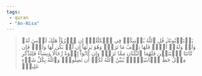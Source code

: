 ```yaml
---
tags: 
 - quran 
 - "An-Nisa"
---
```


> يَسۡتَفۡتُونَكَ قُلِ ٱللَّهُ يُفۡتِيكُمۡ فِي ٱلۡكَلَٰلَةِۚ إِنِ ٱمۡرُؤٌاْ هَلَكَ لَيۡسَ لَهُۥ وَلَدٞ وَلَهُۥٓ أُخۡتٞ فَلَهَا نِصۡفُ مَا تَرَكَۚ وَهُوَ يَرِثُهَآ إِن لَّمۡ يَكُن لَّهَا وَلَدٞۚ فَإِن كَانَتَا ٱثۡنَتَيۡنِ فَلَهُمَا ٱلثُّلُثَانِ مِمَّا تَرَكَۚ وَإِن كَانُوٓاْ إِخۡوَةٗ رِّجَالٗا وَنِسَآءٗ فَلِلذَّكَرِ مِثۡلُ حَظِّ ٱلۡأُنثَيَيۡنِۗ يُبَيِّنُ ٱللَّهُ لَكُمۡ أَن تَضِلُّواْۗ وَٱللَّهُ بِكُلِّ شَيۡءٍ عَلِيمُۢ
